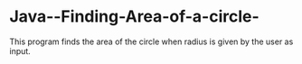 # Java--Finding-Area-of-a-circle-
This program finds the area of the circle when radius is given by the user as input.
